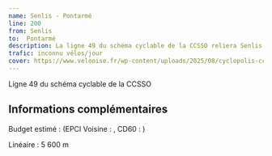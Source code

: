 ```yaml
---
name: Senlis - Pontarmé
line: 200
from: Senlis 
to:  Pontarmé 
description: La ligne 49 du schéma cyclable de la CCSSO reliera Senlis à Pontarmé
trafic: inconnu vélos/jour
cover: https://www.velooise.fr/wp-content/uploads/2025/08/cyclopolis-ccsso-49.png
---
```

Ligne 49 du schéma cyclable de la CCSSO

## Informations complémentaires

Budget estimé : (EPCI Voisine : , CD60 : )

Linéaire : 5 600 m
